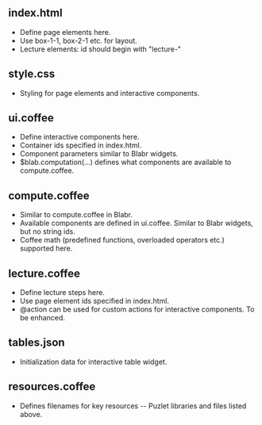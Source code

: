 ## index.html
* Define page elements here.
* Use box-1-1, box-2-1 etc. for layout.
* Lecture elements: id should begin with "lecture-"

## style.css
* Styling for page elements and interactive components.

## ui.coffee
* Define interactive components here.
* Container ids specified in index.html.
* Component parameters similar to Blabr widgets.
* $blab.computation(...) defines what components are available to compute.coffee.

## compute.coffee
* Similar to compute.coffee in Blabr.
* Available components are defined in ui.coffee.  Similar to Blabr widgets, but no string ids.
* Coffee math (predefined functions, overloaded operators etc.) supported here.

## lecture.coffee
* Define lecture steps here.
* Use page element ids specified in index.html.
* @action can be used for custom actions for interactive components.  To be enhanced.

## tables.json
* Initialization data for interactive table widget.

## resources.coffee
* Defines filenames for key resources -- Puzlet libraries and files listed above.
